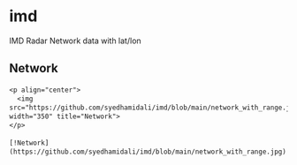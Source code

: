 # imd
IMD Radar Network data with lat/lon

## Network

    <p align="center">
      <img src="https://github.com/syedhamidali/imd/blob/main/network_with_range.jpg" width="350" title="Network">
    </p>

    [!Network](https://github.com/syedhamidali/imd/blob/main/network_with_range.jpg)
